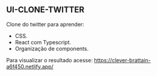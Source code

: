 
## UI-CLONE-TWITTER

Clone do twitter para aprender:
* CSS.
* React com Typescript.
* Organização de components.

Para visualizar o resultado acesse:
https://clever-brattain-a6f450.netlify.app/

